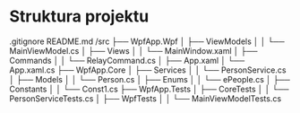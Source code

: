 ﻿# Struktura projektu
.gitignore
README.md
/src
 ├── WpfApp.Wpf
 │   ├── ViewModels
 │   │    └── MainViewModel.cs
 │   ├── Views
 │   │    └── MainWindow.xaml
 │   ├── Commands
 │   │    └── RelayCommand.cs
 │   ├── App.xaml
 │   └── App.xaml.cs
 ├── WpfApp.Core
 │   ├── Services
 │   │    └── PersonService.cs
 │   ├── Models
 │   │    └── Person.cs
 │   ├── Enums
 │   │    └── ePeople.cs
 │   ├── Constants
 │   │    └── Const1.cs
 ├── WpfApp.Tests
 │   ├── CoreTests
 │   │    └── PersonServiceTests.cs
 │   ├── WpfTests
 │   │    └── MainViewModelTests.cs
